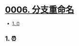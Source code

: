 # [0006. 分支重命名](https://github.com/Tdahuyou/git/tree/main/0006.%20%E5%88%86%E6%94%AF%E9%87%8D%E5%91%BD%E5%90%8D)

<!-- region:toc -->
- [1. ⏰](#1-)
<!-- endregion:toc -->

## 1. ⏰